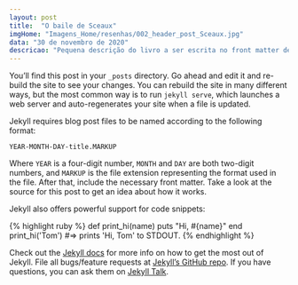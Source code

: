 ```yaml
---
layout: post
title:  "O baile de Sceaux"
imgHome: "Imagens_Home/resenhas/002_header_post_Sceaux.jpg"
data: "30 de novembro de 2020"
descricao: "Pequena descrição do livro a ser escrita no front matter de cada post. Pequena descrição do livro a ser escrita no front matter de cada post. Pequena descrição do livro a ser escrita no front matter de cada post. Pequena descrição do livro a ser escrita no front matter de cada post. Pequena descrição do livro a ser escrita no front matter de cada post"
---
```

You’ll find this post in your `_posts` directory. Go ahead and edit it and re-build the site to see your changes. You can rebuild the site in many different ways, but the most common way is to run `jekyll serve`, which launches a web server and auto-regenerates your site when a file is updated.

Jekyll requires blog post files to be named according to the following format:

`YEAR-MONTH-DAY-title.MARKUP`

Where `YEAR` is a four-digit number, `MONTH` and `DAY` are both two-digit numbers, and `MARKUP` is the file extension representing the format used in the file. After that, include the necessary front matter. Take a look at the source for this post to get an idea about how it works.

Jekyll also offers powerful support for code snippets:

{% highlight ruby %}
def print_hi(name)
  puts "Hi, #{name}"
end
print_hi('Tom')
#=> prints 'Hi, Tom' to STDOUT.
{% endhighlight %}

Check out the [Jekyll docs][jekyll-docs] for more info on how to get the most out of Jekyll. File all bugs/feature requests at [Jekyll’s GitHub repo][jekyll-gh]. If you have questions, you can ask them on [Jekyll Talk][jekyll-talk].

[jekyll-docs]: https://jekyllrb.com/docs/home
[jekyll-gh]:   https://github.com/jekyll/jekyll
[jekyll-talk]: https://talk.jekyllrb.com/
